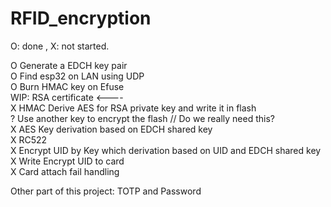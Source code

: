 ﻿# RFID_encryption
O: done , X: not started.

O Generate a EDCH key pair   
O Find esp32 on LAN using UDP   
O Burn HMAC key on Efuse    
WIP: RSA certificate <----   
X HMAC Derive AES for RSA private key and write it in flash   
? Use another key to encrypt the flash // Do we really need this?    
X AES Key derivation based on EDCH shared key    
X RC522  
X Encrypt UID by Key which derivation based on UID and EDCH shared key  
X Write Encrypt UID to card  
X Card attach fail handling  

Other part of this project: TOTP and Password  
 
